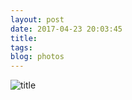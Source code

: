 ```yaml
---
layout: post
date: 2017-04-23 20:03:45
title: 
tags:
blog: photos
---
```


![title](/assets/photoblog/origami.jpg)